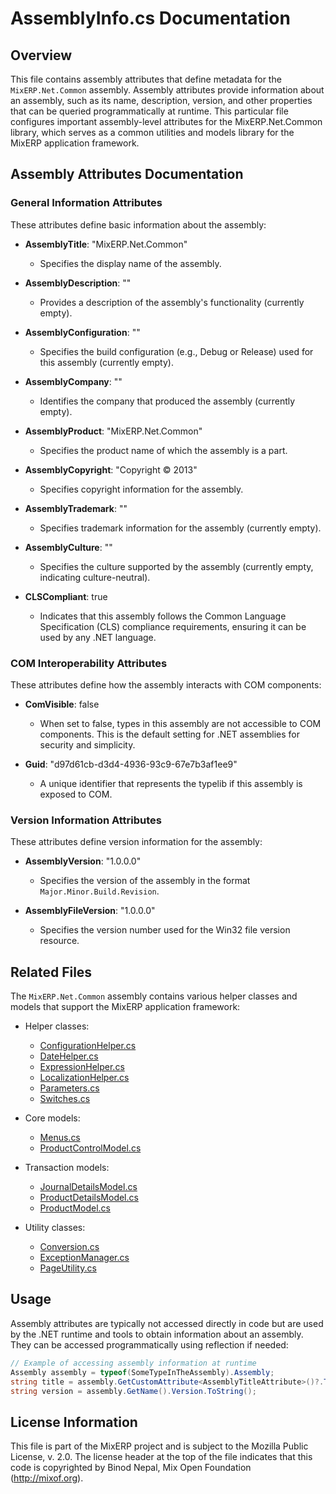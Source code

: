 # AssemblyInfo.cs Documentation

## Overview

This file contains assembly attributes that define metadata for the `MixERP.Net.Common` assembly. Assembly attributes provide information about an assembly, such as its name, description, version, and other properties that can be queried programmatically at runtime. This particular file configures important assembly-level attributes for the MixERP.Net.Common library, which serves as a common utilities and models library for the MixERP application framework.

## Assembly Attributes Documentation

### General Information Attributes

These attributes define basic information about the assembly:

- **AssemblyTitle**: "MixERP.Net.Common"
  - Specifies the display name of the assembly.

- **AssemblyDescription**: ""
  - Provides a description of the assembly's functionality (currently empty).

- **AssemblyConfiguration**: ""
  - Specifies the build configuration (e.g., Debug or Release) used for this assembly (currently empty).

- **AssemblyCompany**: ""
  - Identifies the company that produced the assembly (currently empty).

- **AssemblyProduct**: "MixERP.Net.Common"
  - Specifies the product name of which the assembly is a part.

- **AssemblyCopyright**: "Copyright © 2013"
  - Specifies copyright information for the assembly.

- **AssemblyTrademark**: ""
  - Specifies trademark information for the assembly (currently empty).

- **AssemblyCulture**: ""
  - Specifies the culture supported by the assembly (currently empty, indicating culture-neutral).

- **CLSCompliant**: true
  - Indicates that this assembly follows the Common Language Specification (CLS) compliance requirements, ensuring it can be used by any .NET language.

### COM Interoperability Attributes

These attributes define how the assembly interacts with COM components:

- **ComVisible**: false
  - When set to false, types in this assembly are not accessible to COM components. This is the default setting for .NET assemblies for security and simplicity.

- **Guid**: "d97d61cb-d3d4-4936-93c9-67e7b3af1ee9"
  - A unique identifier that represents the typelib if this assembly is exposed to COM.

### Version Information Attributes

These attributes define version information for the assembly:

- **AssemblyVersion**: "1.0.0.0"
  - Specifies the version of the assembly in the format `Major.Minor.Build.Revision`.

- **AssemblyFileVersion**: "1.0.0.0"
  - Specifies the version number used for the Win32 file version resource.

## Related Files

The `MixERP.Net.Common` assembly contains various helper classes and models that support the MixERP application framework:

- Helper classes:
  - [ConfigurationHelper.cs](../MixERP.Net.Common/Helpers/ConfigurationHelper.md)
  - [DateHelper.cs](../MixERP.Net.Common/Helpers/DateHelper.md)
  - [ExpressionHelper.cs](../MixERP.Net.Common/Helpers/ExpressionHelper.md)
  - [LocalizationHelper.cs](../MixERP.Net.Common/Helpers/LocalizationHelper.md)
  - [Parameters.cs](../MixERP.Net.Common/Helpers/Parameters.md)
  - [Switches.cs](../MixERP.Net.Common/Helpers/Switches.md)

- Core models:
  - [Menus.cs](../MixERP.Net.Common/Models/Core/Menus.md)
  - [ProductControlModel.cs](../MixERP.Net.Common/Models/Core/ProductControlModel.md)

- Transaction models:
  - [JournalDetailsModel.cs](../MixERP.Net.Common/Models/Transactions/JournalDetailsModel.md)
  - [ProductDetailsModel.cs](../MixERP.Net.Common/Models/Transactions/ProductDetailsModel.md)
  - [ProductModel.cs](../MixERP.Net.Common/Models/Transactions/ProductModel.md)

- Utility classes:
  - [Conversion.cs](../MixERP.Net.Common/Conversion.md)
  - [ExceptionManager.cs](../MixERP.Net.Common/ExceptionManager.md)
  - [PageUtility.cs](../MixERP.Net.Common/PageUtility.md)

## Usage

Assembly attributes are typically not accessed directly in code but are used by the .NET runtime and tools to obtain information about an assembly. They can be accessed programmatically using reflection if needed:

```csharp
// Example of accessing assembly information at runtime
Assembly assembly = typeof(SomeTypeInTheAssembly).Assembly;
string title = assembly.GetCustomAttribute<AssemblyTitleAttribute>()?.Title;
string version = assembly.GetName().Version.ToString();
```

## License Information

This file is part of the MixERP project and is subject to the Mozilla Public License, v. 2.0. The license header at the top of the file indicates that this code is copyrighted by Binod Nepal, Mix Open Foundation (http://mixof.org).